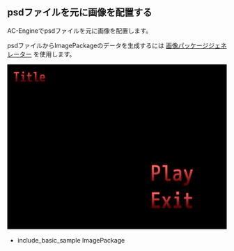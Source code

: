 ﻿
## psdファイルを元に画像を配置する

AC-Engineでpsdファイルを元に画像を配置します。

psdファイルからImagePackageのデータを生成するには [画像パッケージジェネレーター](../Reference/Tool/ImagePackageGenerator.md) を使用します。

![サンプル](ImagePackage.png)

* include_basic_sample ImagePackage

